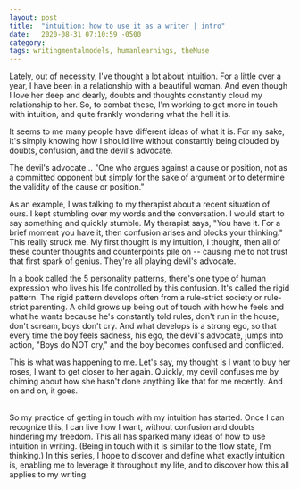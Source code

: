 ```yaml
---
layout: post
title:  "intuition: how to use it as a writer | intro"
date:   2020-08-31 07:10:59 -0500
category: 
tags: writingmentalmodels, humanlearnings, theMuse
---
```


Lately, out of necessity, I've thought a lot about intuition. For a little over a year, I have been in a relationship with a beautiful woman. And even though I love her deep and dearly, doubts and thoughts constantly cloud my relationship to her. So, to combat these, I'm working to get more in touch with intuition, and quite frankly wondering what the hell it is.

It seems to me many people have different ideas of what it is. For my sake, it's simply knowing how I should live without constantly being clouded by doubts, confusion, and the devil's advocate.

The devil's advocate... "One who argues against a cause or position, not as a committed opponent but simply for the sake of argument or to determine the validity of the cause or position." 

As an example, I was talking to my therapist about a recent situation of ours. I kept stumbling over my words and the conversation. I would start to say something and quickly stumble. My therapist says, "You have it. For a brief moment you have it, then confusion arises and blocks your thinking." This really struck me. My first thought is my intuition, I thought, then all of these counter thoughts and counterpoints pile on -- causing me to not trust that first spark of genius. They're all playing devil's advocate.

In a book called the 5 personality patterns, there's one type of human expression who lives his life controlled by this confusion. It's called the rigid pattern. The rigid pattern develops often from a rule-strict society or rule-strict parenting. A child grows up being out of touch with how he feels and what he wants because he's constantly told rules, don't run in the house, don't scream, boys don't cry. And what develops is a strong ego, so that every time the boy feels sadness, his ego, the devil's advocate, jumps into action, "Boys do NOT cry," and the boy becomes confused and conflicted.

This is what was happening to me. Let's say, my thought is I want to buy her roses, I want to get closer to her again. Quickly, my devil confuses me by chiming about how she hasn't done anything like that for me recently. And on and on, it goes. 

<br>
So my practice of getting in touch with my intuition has started. Once I can recognize this, I can live how I want, without confusion and doubts hindering my freedom. This all has sparked many ideas of how to use intuition in writing. (Being in touch with it is similar to the flow state, I'm thinking.) In this series, I hope to discover and define what exactly intuition is, enabling me to leverage it throughout my life, and to discover how this all applies to my writing.